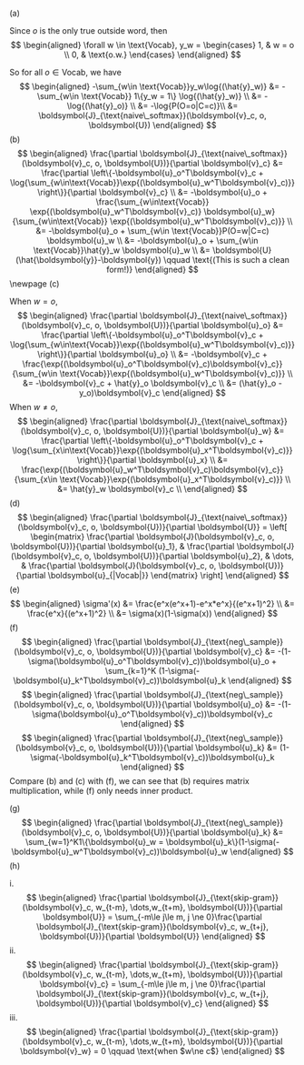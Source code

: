 (a) 

Since $o$ is the only true outside word, then 
$$
\begin{aligned}
\forall w \in \text{Vocab}, y_w = 
  \begin{cases}
    1, & w = o \\
    0, & \text{o.w.}
  \end{cases}
\end{aligned}
$$

So for all $o \in \text{Vocab}$, we have
$$
\begin{aligned}
-\sum_{w\in \text{Vocab}}y_w\log{(\hat{y}_w)} &= -\sum_{w\in \text{Vocab}} 1\{y_w = 1\} \log{(\hat{y}_w)} \\
&= -\log{(\hat{y}_o)} \\
&= -\log{P(O=o|C=c)}\\
&= \boldsymbol{J}_{\text{naive\_softmax}}(\boldsymbol{v}_c, o, \boldsymbol{U})
\end{aligned}
$$
(b)
$$
\begin{aligned}
\frac{\partial \boldsymbol{J}_{\text{naive\_softmax}}(\boldsymbol{v}_c, o, \boldsymbol{U})}{\partial \boldsymbol{v}_c} &=  \frac{\partial \left\{-\boldsymbol{u}_o^T\boldsymbol{v}_c + \log{\sum_{w\in\text{Vocab}}\exp{(\boldsymbol{u}_w^T\boldsymbol{v}_c)}} \right\}}{\partial \boldsymbol{v}_c} \\
&= -\boldsymbol{u}_o + \frac{\sum_{w\in\text{Vocab}} \exp{(\boldsymbol{u}_w^T\boldsymbol{v}_c)} \boldsymbol{u}_w}{\sum_{w\in\text{Vocab}} \exp{(\boldsymbol{u}_w^T\boldsymbol{v}_c)}} \\
&= -\boldsymbol{u}_o + \sum_{w\in \text{Vocab}}P(O=w|C=c) \boldsymbol{u}_w \\
&= -\boldsymbol{u}_o + \sum_{w\in \text{Vocab}}\hat{y}_w \boldsymbol{u}_w \\
&= \boldsymbol{U}(\hat{\boldsymbol{y}}-\boldsymbol{y}) \qquad \text{(This is such a clean form!)}
\end{aligned}
$$
\newpage
(c) 

When $w=o$, 
$$
\begin{aligned}
\frac{\partial \boldsymbol{J}_{\text{naive\_softmax}}(\boldsymbol{v}_c, o, \boldsymbol{U})}{\partial \boldsymbol{u}_o} &=  \frac{\partial \left\{-\boldsymbol{u}_o^T\boldsymbol{v}_c + \log{\sum_{w\in\text{Vocab}}\exp{(\boldsymbol{u}_w^T\boldsymbol{v}_c)}} \right\}}{\partial \boldsymbol{u}_o} \\
&= -\boldsymbol{v}_c + \frac{\exp{(\boldsymbol{u}_o^T\boldsymbol{v}_c)\boldsymbol{v}_c}}{\sum_{w\in \text{Vocab}}\exp{(\boldsymbol{u}_w^T\boldsymbol{v}_c)}} \\
&= -\boldsymbol{v}_c + \hat{y}_o \boldsymbol{v}_c \\
&= (\hat{y}_o - y_o)\boldsymbol{v}_c
\end{aligned}
$$
When $w\ne o$,
$$
\begin{aligned}
\frac{\partial \boldsymbol{J}_{\text{naive\_softmax}}(\boldsymbol{v}_c, o, \boldsymbol{U})}{\partial \boldsymbol{u}_w} &=  \frac{\partial \left\{-\boldsymbol{u}_o^T\boldsymbol{v}_c + \log{\sum_{x\in\text{Vocab}}\exp{(\boldsymbol{u}_x^T\boldsymbol{v}_c)}} \right\}}{\partial \boldsymbol{u}_x} \\
&= \frac{\exp{(\boldsymbol{u}_w^T\boldsymbol{v}_c)\boldsymbol{v}_c}}{\sum_{x\in \text{Vocab}}\exp{(\boldsymbol{u}_x^T\boldsymbol{v}_c)}} \\
&= \hat{y}_w \boldsymbol{v}_c \\
\end{aligned}
$$
(d)
$$
\begin{aligned}
\frac{\partial \boldsymbol{J}_{\text{naive\_softmax}}(\boldsymbol{v}_c, o, \boldsymbol{U})}{\partial \boldsymbol{U}} = 
\left[
  \begin{matrix}
    \frac{\partial \boldsymbol{J}(\boldsymbol{v}_c, o, \boldsymbol{U})}{\partial \boldsymbol{u}_1}, & \frac{\partial \boldsymbol{J}(\boldsymbol{v}_c, o, \boldsymbol{U})}{\partial \boldsymbol{u}_2}, & \dots, & \frac{\partial \boldsymbol{J}(\boldsymbol{v}_c, o, \boldsymbol{U})}{\partial \boldsymbol{u}_{|Vocab|}}
  \end{matrix}
\right]
\end{aligned}
$$
(e)
$$
\begin{aligned}
\sigma'(x) &= \frac{e^x(e^x+1)-e^x*e^x}{(e^x+1)^2} \\
           &= \frac{e^x}{(e^x+1)^2} \\
           &= \sigma(x)(1-\sigma(x))
\end{aligned}
$$
(f)
$$
\begin{aligned}
\frac{\partial \boldsymbol{J}_{\text{neg\_sample}}(\boldsymbol{v}_c, o, \boldsymbol{U})}{\partial \boldsymbol{v}_c} 
&= -(1-\sigma(\boldsymbol{u}_o^T\boldsymbol{v}_c))\boldsymbol{u}_o + \sum_{k=1}^K (1-\sigma(-\boldsymbol{u}_k^T\boldsymbol{v}_c))\boldsymbol{u}_k 
\end{aligned}
$$
$$
\begin{aligned}
\frac{\partial \boldsymbol{J}_{\text{neg\_sample}}(\boldsymbol{v}_c, o, \boldsymbol{U})}{\partial \boldsymbol{u}_o} 
&= -(1-\sigma(\boldsymbol{u}_o^T\boldsymbol{v}_c))\boldsymbol{v}_c
\end{aligned}
$$
$$
\begin{aligned}
\frac{\partial \boldsymbol{J}_{\text{neg\_sample}}(\boldsymbol{v}_c, o, \boldsymbol{U})}{\partial \boldsymbol{u}_k} 
&= (1-\sigma(-\boldsymbol{u}_k^T\boldsymbol{v}_c))\boldsymbol{u}_k
\end{aligned}
$$
Compare (b) and (c) with (f), we can see that (b) requires matrix multiplication, while (f) only needs inner product.

(g)
$$
\begin{aligned}
\frac{\partial \boldsymbol{J}_{\text{neg\_sample}}(\boldsymbol{v}_c, o, \boldsymbol{U})}{\partial \boldsymbol{u}_k} 
&= \sum_{w=1}^K1\{\boldsymbol{u}_w = \boldsymbol{u}_k\}(1-\sigma(-\boldsymbol{u}_w^T\boldsymbol{v}_c))\boldsymbol{u}_w
\end{aligned}
$$
(h)

i. 
$$
\begin{aligned}
\frac{\partial \boldsymbol{J}_{\text{skip-gram}}(\boldsymbol{v}_c, w_{t-m}, \dots,w_{t+m}, \boldsymbol{U})}{\partial \boldsymbol{U}} 
=  \sum_{-m\le j\le m, j \ne 0}\frac{\partial \boldsymbol{J}_{\text{skip-gram}}(\boldsymbol{v}_c, w_{t+j}, \boldsymbol{U})}{\partial \boldsymbol{U}}
\end{aligned}
$$
ii.
$$
\begin{aligned}
\frac{\partial \boldsymbol{J}_{\text{skip-gram}}(\boldsymbol{v}_c, w_{t-m}, \dots,w_{t+m}, \boldsymbol{U})}{\partial \boldsymbol{v}_c}
=  \sum_{-m\le j\le m, j \ne 0}\frac{\partial \boldsymbol{J}_{\text{skip-gram}}(\boldsymbol{v}_c, w_{t+j}, \boldsymbol{U})}{\partial \boldsymbol{v}_c}
\end{aligned}
$$
iii.
$$
\begin{aligned}
\frac{\partial \boldsymbol{J}_{\text{skip-gram}}(\boldsymbol{v}_c, w_{t-m}, \dots,w_{t+m}, \boldsymbol{U})}{\partial \boldsymbol{v}_w} = 0 \qquad \text{when $w\ne c$}
\end{aligned}
$$